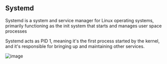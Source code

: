 ## Systemd

Systemd is a system and service manager for Linux operating systems, primarily functioning as the init system that starts and manages user space processes

Systemd acts as PID 1, meaning it's the first process started by the kernel, and it's responsible for bringing up and maintaining other services. 

![image](https://github.com/user-attachments/assets/a4c59c3a-3b1b-42be-a3a4-09e8bc51af50)
